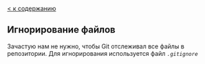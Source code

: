 [< к содержанию](./readme.md)

## Игнорирование файлов

Зачастую нам не нужно, чтобы Git отслеживал все файлы в репозитории.
Для игнорирования используется файл *`.gitignore`*
